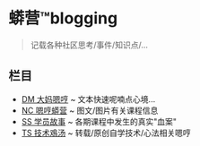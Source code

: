 # 蟒营™blogging
> 记载各种社区思考/事件/知识点/...


## 栏目

- [DM 大妈嗯哼](DM/_index/) ~ 文本快速呢喃点心境...
- [NC 嗯哼蟒营](NC/_index/) ~ 图文/图片有关课程信息
- [SS 学员故事](SS/_index/) ~ 各期课程中发生的真实"血案"
- [TS 技术鳮汤](TS/_index/) ~ 转载/原创自学技术/心法相关嗯哼
